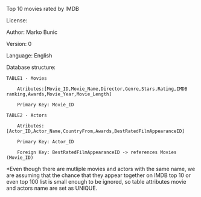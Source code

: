 Top 10 movies rated by IMDB

License:

Author: Marko Bunic

Version: 0

Language: English

Database structure:


	TABLE1 - Movies

		Atributes:[Movie_ID,Movie_Name,Director,Genre,Stars,Rating,IMDB ranking,Awards,Movie_Year,Movie_Length] 
	
		Primary Key: Movie_ID

	TABLE2 - Actors
	
		Atributes: [Actor_ID,Actor_Name,CountryFrom,Awards,BestRatedFilmAppearanceID]
		
		Primary Key: Actor_ID

		Foreign Key: BestRatedFilmAppearanceID -> references Movies (Movie_ID)

*Even though there are mutliple movies and actors with the same name, we are assuming that the chance that they appear together 
on IMDB top 10 or even top 100 list is small enough to be ignored, so table attributes movie and actors name are set as UNIQUE.